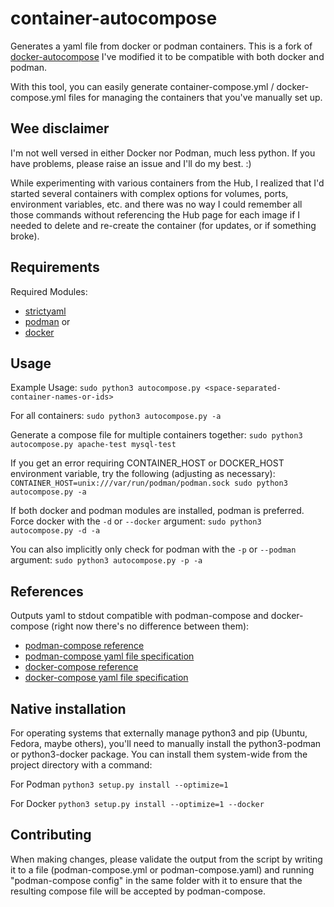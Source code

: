 # container-autocompose
Generates a yaml file from docker or podman containers.
This is a fork of [docker-autocompose](https://github.com/Red5d/docker-autocompose) 
I've modified it to be compatible with both docker and podman.

With this tool, you can easily generate container-compose.yml / docker-compose.yml files for managing the containers that you've manually set up.
## Wee disclaimer
I'm not well versed in either Docker nor Podman, much less python.
If you have problems, please raise an issue and I'll do my best. :)

While experimenting with various containers from the Hub, I realized that I'd started several containers with complex options for volumes, ports, environment variables, etc. and there was no way I could remember all those commands without referencing the Hub page for each image if I needed to delete and re-create the container (for updates, or if something broke).

## Requirements
Required Modules:
* [strictyaml](https://pypi.org/project/strictyaml/)
* [podman](https://pypi.python.org/project/podman) or
* [docker](https://pypi.python.org/project/docker)

## Usage
Example Usage:
```sudo python3 autocompose.py <space-separated-container-names-or-ids>```

For all containers:
```sudo python3 autocompose.py -a```

Generate a compose file for multiple containers together:
```sudo python3 autocompose.py apache-test mysql-test```

If you get an error requiring CONTAINER_HOST or DOCKER_HOST environment variable, try the following (adjusting as necessary):
```CONTAINER_HOST=unix:///var/run/podman/podman.sock sudo python3 autocompose.py -a```

If both docker and podman modules are installed, podman is preferred.
Force docker with the `-d` or `--docker` argument:
```sudo python3 autocompose.py -d -a```

You can also implicitly only check for podman with the `-p` or `--podman` argument:
```sudo python3 autocompose.py -p -a```

## References
Outputs yaml to stdout compatible with podman-compose and docker-compose (right now there's no difference between them):
* [podman-compose reference](https://github.com/containers/podman-compose)
* [podman-compose yaml file specification](https://github.com/compose-spec/compose-spec/blob/master/spec.md)
* [docker-compose reference](https://github.com/docker/compose)
* [docker-compose yaml file specification](https://docs.docker.com/compose/compose-file/compose-file-v3/)

## Native installation
For operating systems that externally manage python3 and pip (Ubuntu, Fedora, maybe others), you'll need to manually install the python3-podman or python3-docker package.
You can install them system-wide from the project directory with a command:

For Podman
```python3 setup.py install --optimize=1```

For Docker
```python3 setup.py install --optimize=1 --docker```
    
## Contributing

When making changes, please validate the output from the script by writing it to a file (podman-compose.yml or podman-compose.yaml) and running "podman-compose config" in the same folder with it to ensure that the resulting compose file will be accepted by podman-compose.
